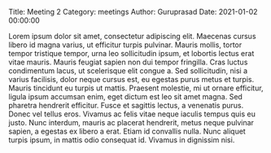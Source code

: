 Title: Meeting 2
Category: meetings
Author: Guruprasad
Date: 2021-01-02 00:00:00


Lorem ipsum dolor sit amet, consectetur adipiscing elit. Maecenas cursus libero id magna varius, ut efficitur turpis pulvinar. Mauris mollis, tortor tempor tristique tempor, urna leo sollicitudin ipsum, et lobortis lectus erat vitae mauris. Mauris feugiat sapien non dui tempor fringilla. Cras luctus condimentum lacus, ut scelerisque elit congue a. Sed sollicitudin, nisi a varius facilisis, dolor neque cursus est, eu egestas purus metus et turpis. Mauris tincidunt eu turpis ut mattis. Praesent molestie, mi ut ornare efficitur, ligula ipsum accumsan enim, eget dictum est leo sit amet magna. Sed pharetra hendrerit efficitur. Fusce et sagittis lectus, a venenatis purus. Donec vel tellus eros. Vivamus ac felis vitae neque iaculis tempus quis eu justo. Nunc interdum, mauris ac placerat hendrerit, metus neque pulvinar sapien, a egestas ex libero a erat. Etiam id convallis nulla. Nunc aliquet turpis ipsum, in mattis odio consequat id. Vivamus in dignissim nisi.
